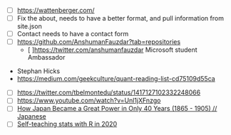 - [ ] https://wattenberger.com/
- [ ] Fix the about, needs to have a better format, and pull information from site.json
- [ ] Contact needs to have a contact form
- [ ] https://github.com/AnshumanFauzdar?tab=repositories 
  - [ ]https://twitter.com/anshumanfauzdar Microsoft student Ambassador
- Stephan Hicks
- https://medium.com/geekculture/quant-reading-list-cd75109d55ca

- [ ] https://twitter.com/tbelmontedu/status/1417127102332248066
- [ ] https://www.youtube.com/watch?v=Unl1jXFnzgo
- [ ] [How Japan Became a Great Power in Only 40 Years (1865 - 1905) // Japanese](https://www.youtube.com/watch?v=n9MNGdqsHKE)
- [ ] [Self-teaching stats with R in 2020](https://emilkirkegaard.dk/en/2020/06/self-teaching-stats-in-2020/)